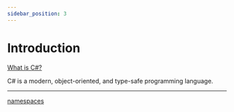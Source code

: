 ```yaml
---
sidebar_position: 3
---
```


# Introduction

[What is C#?](https://docs.microsoft.com/en-us/dotnet/csharp/tour-of-csharp/)

C# is a modern, object-oriented, and type-safe programming language. 

---

[namespaces](/docs/csharp/general/namespaces)